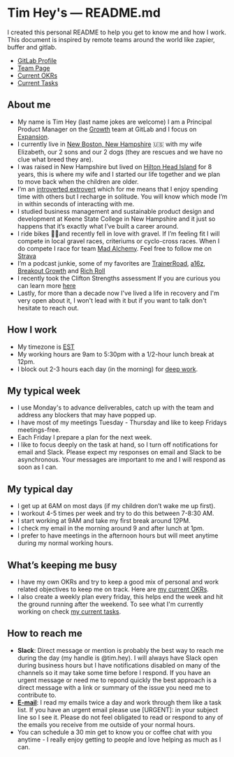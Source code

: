 # Tim Hey's — README.md

I created this personal README to help you get to know me and how I work. This document is inspired by remote teams around the world like zapier, buffer and gitlab.

- [GitLab Profile](https://gitlab.com/timhey)
- [Team Page](https://about.gitlab.com/company/team/#timhey)
- [Current OKRs](https://gitlab.com/timhey/focus/blob/master/OKRs/current.md)
- [Current Tasks](https://gitlab.com/timhey/focus/blob/master/Tasks/Current.md)

## About me

- My name is Tim Hey (last name jokes are welcome) I am a Principal Product Manager on the [Growth](https://about.gitlab.com/handbook/product/growth/) team at GitLab and I focus on [Expansion](https://about.gitlab.com/direction/expansion/).
- I currently live in [New Boston, New Hampshire](https://www.google.com/maps/place/New+Boston,+NH+03070/@42.9777511,-71.7556169,12z/data=!3m1!4b1!4m5!3m4!1s0x89e233e8a9946e0d:0x590e6c13b1743f65!8m2!3d42.9761945!4d-71.6939626) 🇺🇸 with my wife Elizabeth, our 2 sons and our 2 dogs (they are rescues and we have no clue what breed they are).
- I was raised in New Hampshire but lived on [Hilton Head Island](https://www.google.com/maps/place/Hilton+Head+Island,+SC/@32.1834696,-80.8174359,12z/data=!3m1!4b1!4m5!3m4!1s0x88fc79dc8ed319ad:0x2ce5a67aeba2283d!8m2!3d32.216316!4d-80.752608) for 8 years, this is where my wife and I started our life together and we plan to move back when the children are older.
- I’m an [introverted extrovert](https://en.wikipedia.org/wiki/Extraversion_and_introversion) which for me means that I enjoy spending time with others but I recharge in solitude. You will know which mode I’m in within seconds of interacting with me.
- I studied business management and sustainable product design and development at Keene State College in New Hampshire and it just so happens that it’s exactly what I’ve built a career around.
- I ride bikes 🚴‍♂️and recently fell in love with gravel. If I’m feeling fit I will compete in local gravel races, criteriums or cyclo-cross races. When I do compete I race for team [Mad Alchemy](https://www.madalchemy.com/). Feel free to follow me on [Strava](https://www.strava.com/athletes/2610245)
- I’m a podcast junkie, some of my favorites are [TrainerRoad](https://www.trainerroad.com/podcast), [a16z](https://a16z.com/podcasts/), [Breakout Growth](https://www.seanellis.me/the-breakout-growth-podcast.html) and [Rich Roll](https://www.richroll.com/)
- I recently took the Clifton Strengths assessment If you are curious you can learn more [here](https://gitlab.com/gitlab-org/growth/product/issues/797)
- Lastly, for more than a decade now I've lived a life in recovery and I'm very open about it, I won't lead with it but if you want to talk don't hesitate to reach out.

## How I work

- My timezone is [EST](https://time.is/ET)
- My working hours are 9am to 5:30pm with a 1/2-hour lunch break at 12pm.
- I block out 2-3 hours each day (in the morning) for [deep work](https://www.calnewport.com/books/deep-work/).

## My typical week

- I use Monday's to advance deliverables, catch up with the team and address any blockers that may have popped up.
- I have most of my meetings Tuesday - Thursday and like to keep Fridays meetings-free.
- Each Friday I prepare a plan for the next week.
- I like to focus deeply on the task at hand, so I turn off notifications for email and Slack. Please expect my responses on email and Slack to be asynchronous. Your messages are important to me and I will respond as soon as I can.

## My typical day

- I get up at 6AM on most days (if my children don’t wake me up first).
- I workout 4-5 times per week and try to do this between 7-8:30 AM.
- I start working at 9AM and take my first break around 12PM.
- I check my email in the morning around 9 and after lunch at 1pm.
- I prefer to have meetings in the afternoon hours but will meet anytime during my normal working hours.

## What’s keeping me busy

- I have my own OKRs and try to keep a good mix of personal and work related objectives to keep me on track. Here are [my current OKRs](https://gitlab.com/timhey/focus/blob/master/OKRs/current.md).
- I also create a weekly plan every friday, this helps end the week and hit the ground running after the weekend. To see what I'm currently working on check [my current tasks](https://gitlab.com/timhey/focus/blob/master/Tasks/Current.md).

## How to reach me

- **Slack**: Direct message or mention is probably the best way to reach me during the day (my handle is @tim.hey). I will always have Slack open during business hours but I have notifications disabled on many of the channels so it may take some time before I respond. If you have an urgent message or need me to repond quickly the best approach is a direct message with a link or summary of the issue you need me to contribute to.
- <b>[E-mail](mailto:tim.hey@procore.com)</b>: I read my emails twice a day and work through them like a task list. If you have an urgent email please use [URGENT]: in your subject line so I see it. Please do not feel obligated to read or respond to any of the emails you receive from me outside of your normal hours.
- You can schedule a 30 min get to know you or coffee chat with you anytime - I really enjoy getting to people and love helping as much as I can. 

